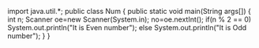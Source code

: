 
import java.util.*;
public class Num
{
public static void main(String args[])
{
int n;
Scanner oe=new Scanner(System.in);
no=oe.nextInt();
if(n % 2 == 0)
System.out.println("It is Even  number");
else
System.out.println("It is Odd  number");
}
}
